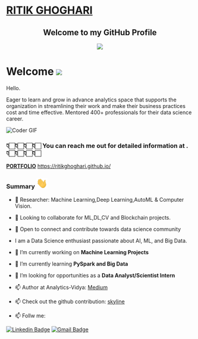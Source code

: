    # [RITIK GHOGHARI](https://ritikghoghari.github.io/)
<h2 align="center">Welcome to my GitHub Profile</h2>
<p  align="center"><img height="450" src = "https://media.giphy.com/media/m9vR4n6NNzWJGn9mO7/giphy.gif"></p>

# Welcome <img src="https://media.giphy.com/media/mGcNjsfWAjY5AEZNw6/giphy.gif" width="50">
Hello.

Eager to learn and grow in advance analytics space that supports the organization in streamlining their work and make their business practices cost and time effective. Mentored 400+ professionals for their data science career.

<img src="https://media.giphy.com/media/SWoSkN6DxTszqIKEqv/giphy.gif" alt="Coder GIF" width="500" height="400">

###            👇🏻👇🏻👇🏻👇🏻 You can reach me out for detailed information at .👇🏻👇🏻👇🏻👇🏻
   [**PORTFOLIO**](https://ritikghoghari.github.io/)
                                             https://ritikghoghari.github.io/ 
                     


### Summary <img src="https://raw.githubusercontent.com/ABSphreak/ABSphreak/master/gifs/Hi.gif" width="30px"></h2>
<!-- Namaste 🙏 -->
 <!--<img align="right" height="270px" alt="GIF" src="https://i.pinimg.com/originals/e4/26/70/e426702edf874b181aced1e2fa5c6cde.gif" /> -->
- 🔭 Researcher: Machine Learning,Deep Learning,AutoML & Computer Vision.
- 👯 Looking to collaborate for ML,DL,CV and Blockchain projects.
- 💬 Open to connect and contribute towards data science community
-  I am a Data Science enthusiast passionate about AI, ML, and Big Data. 
- 🔭 I’m currently working on **Machine Learning Projects**
- 🌱 I’m currently learning **PySpark and Big Data**
- 👯 I’m looking for opportunities as a **Data Analyst/Scientist Intern**



- 📫 Author at Analytics-Vidya: [Medium](https://medium.com/@piyushpathak03) 
- 📫 Check out the github contribution: [skyline](https://skyline.github.com/piyushpathak03/2020)  
- 📫 Follw me: 

[![Linkedin Badge](https://img.shields.io/badge/-RitikGhoghari-blue?style=flat-square&logo=Linkedin&logoColor=white&link=https://www.linkedin.com/in/ritik-ghoghari-951ab229b/)](https://www.linkedin.com/in/ritik-ghoghari-951ab229b/)
[![Gmail Badge](https://img.shields.io/badge/-RitikGhoghari-c14438?style=flat-circle&logo=Gmail&logoColor=white&link=mailto:ritikghoghari.ds@gmail.com)](mailto:ritikghoghari.ds@gmail.com)
